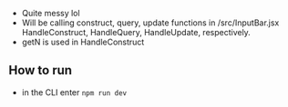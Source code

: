 - Quite messy lol
- Will be calling construct, query, update functions in /src/InputBar.jsx HandleConstruct, HandleQuery, HandleUpdate, respectively.
- getN is used in HandleConstruct

## How to run
- in the CLI enter `npm run dev`
